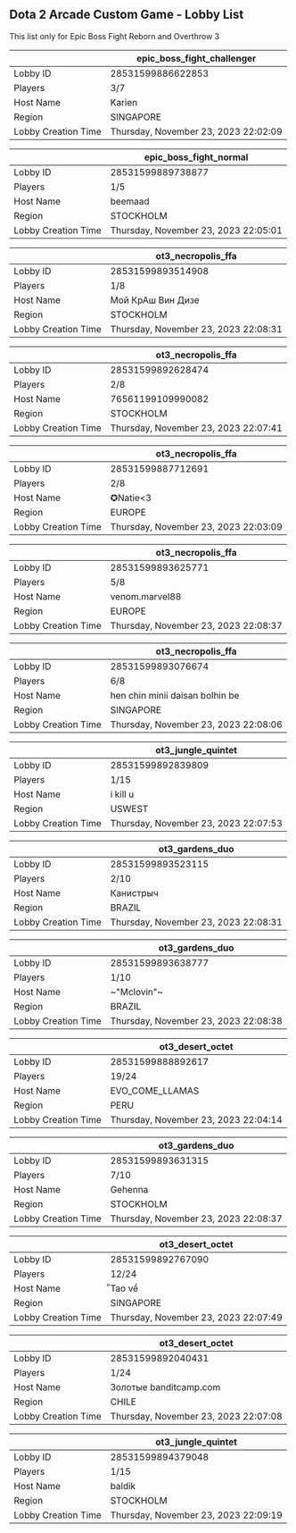 ## Dota 2 Arcade Custom Game - Lobby List

This list only for Epic Boss Fight Reborn and Overthrow 3

|  | epic_boss_fight_challenger |
| ------ | ------ |
| Lobby ID | 28531599886622853 |
| Players | 3/7 |
| Host Name | Karien |
| Region | SINGAPORE |
| Lobby Creation Time | Thursday, November 23, 2023 22:02:09 |


|  | epic_boss_fight_normal |
| ------ | ------ |
| Lobby ID | 28531599889738877 |
| Players | 1/5 |
| Host Name | beemaad |
| Region | STOCKHOLM |
| Lobby Creation Time | Thursday, November 23, 2023 22:05:01 |


|  | ot3_necropolis_ffa |
| ------ | ------ |
| Lobby ID | 28531599893514908 |
| Players | 1/8 |
| Host Name | Мой КрАш Вин Дизе |
| Region | STOCKHOLM |
| Lobby Creation Time | Thursday, November 23, 2023 22:08:31 |


|  | ot3_necropolis_ffa |
| ------ | ------ |
| Lobby ID | 28531599892628474 |
| Players | 2/8 |
| Host Name | 76561199109990082 |
| Region | STOCKHOLM |
| Lobby Creation Time | Thursday, November 23, 2023 22:07:41 |


|  | ot3_necropolis_ffa |
| ------ | ------ |
| Lobby ID | 28531599887712691 |
| Players | 2/8 |
| Host Name | ✪Natie<3 |
| Region | EUROPE |
| Lobby Creation Time | Thursday, November 23, 2023 22:03:09 |


|  | ot3_necropolis_ffa |
| ------ | ------ |
| Lobby ID | 28531599893625771 |
| Players | 5/8 |
| Host Name | venom.marvel88 |
| Region | EUROPE |
| Lobby Creation Time | Thursday, November 23, 2023 22:08:37 |


|  | ot3_necropolis_ffa |
| ------ | ------ |
| Lobby ID | 28531599893076674 |
| Players | 6/8 |
| Host Name | hen chin minii daisan bolhin be |
| Region | SINGAPORE |
| Lobby Creation Time | Thursday, November 23, 2023 22:08:06 |


|  | ot3_jungle_quintet |
| ------ | ------ |
| Lobby ID | 28531599892839809 |
| Players | 1/15 |
| Host Name | i kill u |
| Region | USWEST |
| Lobby Creation Time | Thursday, November 23, 2023 22:07:53 |


|  | ot3_gardens_duo |
| ------ | ------ |
| Lobby ID | 28531599893523115 |
| Players | 2/10 |
| Host Name | Канистрыч |
| Region | BRAZIL |
| Lobby Creation Time | Thursday, November 23, 2023 22:08:31 |


|  | ot3_gardens_duo |
| ------ | ------ |
| Lobby ID | 28531599893638777 |
| Players | 1/10 |
| Host Name | ~"Mclovin"~ |
| Region | BRAZIL |
| Lobby Creation Time | Thursday, November 23, 2023 22:08:38 |


|  | ot3_desert_octet |
| ------ | ------ |
| Lobby ID | 28531599888892617 |
| Players | 19/24 |
| Host Name | EVO_COME_LLAMAS |
| Region | PERU |
| Lobby Creation Time | Thursday, November 23, 2023 22:04:14 |


|  | ot3_gardens_duo |
| ------ | ------ |
| Lobby ID | 28531599893631315 |
| Players | 7/10 |
| Host Name | Gehenna |
| Region | STOCKHOLM |
| Lobby Creation Time | Thursday, November 23, 2023 22:08:37 |


|  | ot3_desert_octet |
| ------ | ------ |
| Lobby ID | 28531599892767090 |
| Players | 12/24 |
| Host Name | ็Tao về |
| Region | SINGAPORE |
| Lobby Creation Time | Thursday, November 23, 2023 22:07:49 |


|  | ot3_desert_octet |
| ------ | ------ |
| Lobby ID | 28531599892040431 |
| Players | 1/24 |
| Host Name | Золотые banditcamp.com |
| Region | CHILE |
| Lobby Creation Time | Thursday, November 23, 2023 22:07:08 |


|  | ot3_jungle_quintet |
| ------ | ------ |
| Lobby ID | 28531599894379048 |
| Players | 1/15 |
| Host Name | baldik |
| Region | STOCKHOLM |
| Lobby Creation Time | Thursday, November 23, 2023 22:09:19 |


